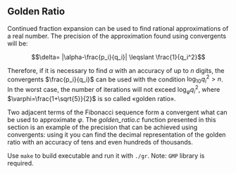 ## Golden Ratio
Continued fraction expansion can be used to find rational approximations of a real number. The precision of the approximation found using convergents will be:

$$\delta= |\alpha-\frac{p_i}{q_i}| \leqslant \frac{1}{q_i^2}$$

Therefore, if it is necessary to find $\alpha$ with an accuracy of up to $n$ digits, the convergents $\frac{p_i}{q_i}$ can be used with the condition ${\log_{10}q_i^2}>n$. In the worst case, the number of iterations will not exceed ${\log_{\varphi}q_i^2}$, where $\varphi=\frac{1+\sqrt{5}}{2}$ is so called «golden ratio». 

Two adjacent terms of the Fibonacci sequence form a convergent what can be used to approximate $\varphi$. The *golden_ratio.c* function presented in this section is an example of the precision that can be achieved using convergents: using it you can find the decimal representation of the golden ratio with an accuracy of tens and even hundreds of thousands.

Use `make` to build executable and run it with `./gr`. Note: `GMP` library is required.
